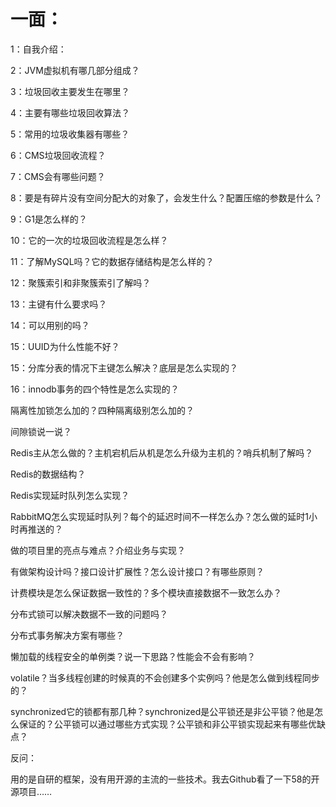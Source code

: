 # 一面：

1：自我介绍：

2：JVM虚拟机有哪几部分组成？

3：垃圾回收主要发生在哪里？

4：主要有哪些垃圾回收算法？

5：常用的垃圾收集器有哪些？

6：CMS垃圾回收流程？

7：CMS会有哪些问题？

8：要是有碎片没有空间分配大的对象了，会发生什么？配置压缩的参数是什么？

9：G1是怎么样的？

10：它的一次的垃圾回收流程是怎么样？

11：了解MySQL吗？它的数据存储结构是怎么样的？

12：聚簇索引和非聚簇索引了解吗？

13：主键有什么要求吗？

14：可以用别的吗？

15：UUID为什么性能不好？

15：分库分表的情况下主键怎么解决？底层是怎么实现的？

16：innodb事务的四个特性是怎么实现的？

隔离性加锁怎么加的？四种隔离级别怎么加的？

间隙锁说一说？

Redis主从怎么做的？主机宕机后从机是怎么升级为主机的？哨兵机制了解吗？

Redis的数据结构？

Redis实现延时队列怎么实现？

RabbitMQ怎么实现延时队列？每个的延迟时间不一样怎么办？怎么做的延时1小时再推送的？

做的项目里的亮点与难点？介绍业务与实现？

有做架构设计吗？接口设计扩展性？怎么设计接口？有哪些原则？

计费模块是怎么保证数据一致性的？多个模块直接数据不一致怎么办？

分布式锁可以解决数据不一致的问题吗？

分布式事务解决方案有哪些？

懒加载的线程安全的单例类？说一下思路？性能会不会有影响？

volatile？当多线程创建的时候真的不会创建多个实例吗？他是怎么做到线程同步的？

synchronized它的锁都有那几种？synchronized是公平锁还是非公平锁？他是怎么保证的？公平锁可以通过哪些方式实现？公平锁和非公平锁实现起来有哪些优缺点？

反问：

用的是自研的框架，没有用开源的主流的一些技术。我去Github看了一下58的开源项目……